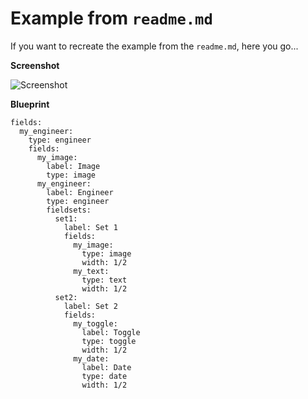# Example from `readme.md`

If you want to recreate the example from the `readme.md`, here you go...

**Screenshot**

![Screenshot](https://raw.githubusercontent.com/jenstornell/field-engineer/development/docs/hero.png)

**Blueprint**

```text
fields:
  my_engineer:
    type: engineer
    fields:
      my_image:
        label: Image
        type: image
      my_engineer:
        label: Engineer
        type: engineer
        fieldsets:
          set1:
            label: Set 1
            fields:
              my_image:
                type: image
                width: 1/2
              my_text:
                type: text
                width: 1/2
          set2:
            label: Set 2
            fields:
              my_toggle:
                label: Toggle
                type: toggle
                width: 1/2
              my_date:
                label: Date
                type: date
                width: 1/2
```